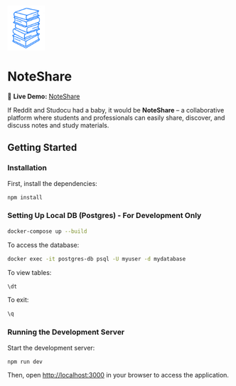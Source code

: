 <img src="public/icon9.png" height="100"></img>
# NoteShare
🔗 **Live Demo:** [NoteShare](https://sharemynotes.vercel.app)

If Reddit and Studocu had a baby, it would be **NoteShare** – a collaborative platform where students and professionals can easily share, discover, and discuss notes and study materials.

## Getting Started

### Installation

First, install the dependencies:

```bash
npm install
```

### Setting Up Local DB (Postgres) - For Development Only

```bash
docker-compose up --build
```

To access the database:
```bash
docker exec -it postgres-db psql -U myuser -d mydatabase
```
To view tables:
```bash
\dt
```
To exit:
```bash
\q
```

### Running the Development Server

Start the development server:

```bash
npm run dev
```

Then, open [http://localhost:3000](http://localhost:3000) in your browser to access the application.
